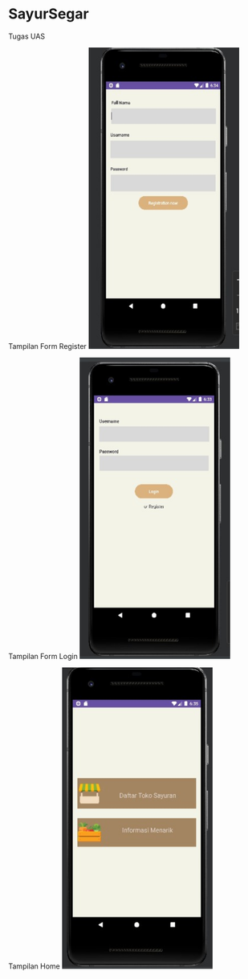 # SayurSegar
Tugas UAS 

Tampilan Form Register 
<img src = "https://github.com/faiqotiinn/SayurinUAS/blob/master/form%20register.jpeg" width = "300" height = "600">

Tampilan Form Login 
<img src = "https://github.com/faiqotiinn/SayurinUAS/blob/master/form%20login.jpeg" width = "300" height = "600">

Tampilan Home 
<img src = "https://github.com/faiqotiinn/SayurinUAS/blob/master/home.jpeg" width = "300" height = "600">
